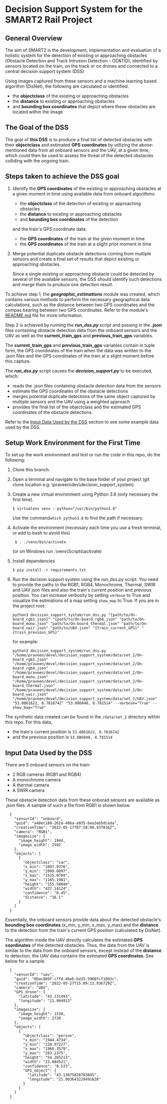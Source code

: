 # Decision Support System for the SMART2 Rail Project

## General Overview

The aim of SMART2 is the development, implementation and evaluation of a holistic system for the detection of existing
or approaching obstacles (Obstacle Detection and Track Intrusion Detection - OD&TID), identified by sensors located on 
the train, on the track or on drones and connected to a central decision support system (DSS)

Using images captured from these sensors and a machine learning based algorithm (DisNet), the following are calculated 
or identified:  
- the **objectclass** of the existing or approaching obstacles
- the **distance** to existing or approaching obstacles
- and **bounding box coordinates** that depict where these obstacles are located within the image

## The Goal of the DSS

The goal of **this DSS** is to produce a final list of detected obstacles with their **objectclass** and estimated **GPS 
coordinates** by utilizing the above-mentioned data from all onboard sensors and the UAV, at a given time, which could 
then be used to assess the threat of the detected obstacles colliding with the ongoing train.

## Steps taken to achieve the DSS goal

1. Identify the **GPS coordinates** of the existing or approaching obstacles at a given moment in time using 
available data from onboard algorithms:
      - the **objectclass** of the detection of existing or approaching obstacles
      - the **distance** to existing or approaching obstacles
      - and **bounding box coordinates** of the detection

    and the train's GPS coordinate data:
      - the **GPS coordinates** of the train at the given moment in time
      - the **GPS coordinates** of the train at a slight prior moment in time

2. Merge potential duplicate obstacle detections coming from multiple sensors and create a final set of results that 
depict existing or approaching obstacles.

   Since a single existing or approaching obstacle could be detected by several of the available sensors, the DSS should 
   identify such detections and merge them to produce one detection result. 

To achieve step 1, the _**geographic_estimations**_ module was created, which contains various methods to perform the 
necessary geographical data calculations, such as the distance between two GPS coordinates and the compas bearing 
between two GPS coordinates. Refer to the module's [README.md](decision_support_system/geographic_estimations/README.md) 
file for more information.   

Step 2 is achieved by running the _**run_dss.py**_ script and passing in the **.json** files containing obstacle detection data 
from the onboard sensors and the UAV as well as the **current_train_gps** and **previous_train_gps** variables.

The **current_train_gps** and **previous_train_gps** variables contain in tuple form, the GPS coordinates of the train
when the data was written to the .json files and the GPS coordinates of the train at a slight moment before this capture. 

The **_run_dss.py_** script causes the **_decision_support.py_** to be executed, which:
- reads the .json files containing obstacle detection data from the sensors 
- estimate the GPS coordinates of the obstacle detections
- merges potential duplicate detections of the same object captured by multiple sensors and the UAV using a 
weighted approach
- provides the final list of the objectclass and the estimated GPS coordinates of the obstacle detections.

Refer to the [Input Data Used by the DSS](#input-data-used-by-the-dss) section to see some example data used by the 
DSS.

## Setup Work Environment for the First Time 

To set up the work environment and test or run the code in this repo, do the following:
1. Clone this branch.
2. Open a terminal and navigate to the base folder of your project (git clone location e.g: \praveen\dev\decision_support_system)
4. Create a new virtual environment using Python 3.8 (only necessary the first time).

       $ virtualenv venv --python="/usr/bin/python3.8"
      Use the command```which python3.8``` to find the path if necessary.
5. Activate the environment (necessary each time you use a fresh terminal, or add to bash to avoid this)

        $ . ./venv/bin/activate

   (or on Windows run .\venv\Scripts\activate)

6. Install dependencies

       $ pip install -r requirements.txt

7.  Run the decision support system using the run_dss.py script. You need to provide the paths to the RGB1, RGB4, Monochrome, Thermal, SWIR and UAV json files and also the train's current position and previous position. You can increase verbosity by setting ```verbose``` to True and visualize the estimations of a map setting ```show_map``` to True. If you are in the project root:

        python3 decision_support_system/run_dss.py "{path/to/On-board_rgb1.json}" "{path/to/On-board_rgb4.json" "path/to/On-board_mono.json" "path/to/On-board_thermal.json" "path/to/On-board_swir.json" "path/to/UAV.json" "{train_current_GPS}" "{train_previous_GPS}"
    for example:

        python3 decision_support_system/run_dss.py "/home/praveen/devel/decision_support_system/data/set_2/On-board_rgb1.json" "/home/praveen/devel/decision_support_system/data/set_2/On-board_rgb4.json" "/home/praveen/devel/decision_support_system/data/set_2/On-board_mono.json" "/home/praveen/devel/decision_support_system/data/set_2/On-board_thermal.json" "/home/praveen/devel/decision_support_system/data/set_2/On-board_swir.json" "/home/praveen/devel/decision_support_system/data/set_2/UAV.json" "53.0861622, 8.7816742" "53.086040, 8.781514" --verbose="True" --show_map="True"

The synthetic data created can be found in the ```/data/set_2``` directory within this repo. For this data, 
- the train's current position is ```53.0861622, 8.7816742```
- and the previous position is ```53.086040, 8.781514```

## Input Data Used by the DSS

There are 5 onboard sensors on the train:
- 2 RGB cameras (RGB1 and RGB4)
- A monochrome camera
- A thermal camera
- A SWIR camera

These obstacle detection data from these onborad sensors are available as .json files. A sample of such a file from 
RGB1 is shown below.

      {
        "sensorId": "onboard",
        "guid": "a48ec180-262a-40ba-a935-bee2eb5dcada",
        "creationTime": "2022-05-17T07:58:08.937816Z",
        "camera": "RGB1",
        "imagesize": {
          "image_height": 1944,
          "image_width": 2592
        },
        "objects": [
          {
            "objectclass": "car",
            "x_min": "1097.9376",
            "y_min": "1009.6097",
            "x_max": "1525.0789",
            "y_max": "1165.1981",
            "height": "155.58844",
            "width": "427.14124",
            "confidence": "0.45",
            "distance": "16.1"
          }
        ]
      }

Essentially, the onboard sensors provide data about the detected obstacle's **bounding box coordinates** 
(x_min, y_min, x_max, y_max) and the **distance** to the detection from the train's current GPS position (calculated 
by DisNet).

The algorithm inside the UAV directly calculates the estimated **GPS coordinates** of the detected obstacles. Thus, the 
data from the UAV is similar to the data from the onboard sensors, except instead of the **distance** to detection, the
UAV data contains the estimated **GPS coordinates**. See below for a sample.

      {
        "sensorId": "uav",
        "guid": "0bac889f-cffd-46eb-bd15-5960fcf1093c",
        "creationTime": "2022-05-27T15:09:12.936729Z",
        "camera": "UAV",
        "GPS_drone": {
          "latitude": "43.131493",
          "longitude": "21.904913"
        },
        "imagesize": {
          "image_height": 1530,
          "image_width": 2720
        },
        "objects": [
          {
            "objectclass": "person",
            "x_min": "1944.4734",
            "y_min": "228.97227",
            "x_max": "1968.3579",
            "y_max": "283.2375",
            "height": "54.265213",
            "width": "23.884521",
            "confidence": "0.533",
            "GPS_object": {
              "latitude": "43.13075828703845",
              "longitude": "21.903643229491628"
            }
          }
        ]
      }